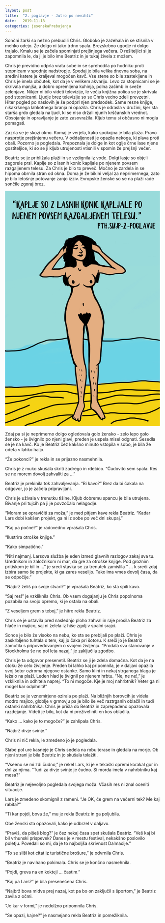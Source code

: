 ```yaml
---
layout: post
title:  "2. poglavje - Jutro po nevihti"
date:   2019-11-18
categories: jesenskaPrebujanja
---
```

Sončni žarki so nežno prebudili Chris. Globoko je zazehala in se stisnila v mehko odejo. Že dolgo ni tako trdno spala. Brezskrbno ugodje ni dolgo trajalo. Kmalu se je začela spominjati prejšnjega večera. O rešiteljici si je zapomnila le, da ji je bilo ime Beatriz in je tukaj živela z možem.

Chris je previdno odprla vrata sobe in se sprehodila po hodniku proti stopnicam v spodnje nadstropje. Spodaj je bila velika dnevna soba, na sredini katere je kraljeval mogočen kavč. Vse stene so bile zastekljene in Chris je imela občutek, kot da je v velikem akvariju. Levo za stopnicami se je skrivala manjša, a dobro opremljena kuhinja, polna začimb in sveže zelenjave. Nikjer ni bilo videti televizije, le večja knjižna polica se je skrivala pod stopnicami. Ljudje brez televizije so se Chris vedno zdeli prevzetni. Hiter pogled po naslovih je še podprl njen predsodek. Same resne knjige, nikakršnega lahkotnega branja ni opazila. Chris je odrasla v družini, kjer sta starša grdo gledala na ljudi, ki se niso držali njunih krščanskih vrednot. Obsojanje in opravljanje je zato zasovražila. Kljub temu si občasno ni mogla pomagati. 

Zazrla se je skozi okno. Komaj je verjela, kako spokojna je bila plaža. Pravo nasprotje prejšnjemu večeru. V oddaljenosti je opazila nekoga, ki plava proti obali. Pozorno je pogledala. Prepoznala je dolge in kot oglje črne lase njene gostiteljice, ki so se ji kljub utrujenosti vtisnili v spomin že prejšnji večer.

Beatriz se je približala plaži in se vzdignila iz vode. Dolgi lasje so objeli zagorele prsi. Kaplje so z lasnih konic kapljale po njenem povsem razgaljenem telesu. Za Chris je bilo to preveč. Močno je zardela in se hipoma obrnila stran od okna. Doma je že bikini veljal za neprimernega, zato je bilo letošnje potovanje zanjo izziv. Evropske ženske so se na plaži rade sončile zgoraj brez. 

![2019-11-18-jp2-jutro-po-nevihti.png](/assets/ilustracije/jesenskaPrebujanja/2019-11-18-jp2-jutro-po-nevihti.png)

Zdaj pa si je neprimerno dolgo ogledovala golo žensko - zelo lepo golo žensko - je švignilo po njeni glavi, preden je uspela misel odgnati. Sesedla se je na kavč. Ko je Beatriz čez kakšno minuto vstopila v sobo, je bila že odeta v lahko haljo.

“Že pokonci?” je rekla in se prijazno nasmehnila.

Chris je z muko skušala skriti zadrego in rdečico. “Čudovito sem spala. Res se ne morem dovolj zahvaliti za …”

Beatriz je prekinila tok zahvaljevanja. “Bi kavo?” Brez da bi čakala na odgovor, jo je začela pripravljani.

Chris je uživala v trenutku tišine. Kljub dobremu spancu je bila utrujena. Bivanje pri tujcih pa ji je povzočalo nelagodje. 

“Moram se opravičiti za moža,” je med pitjem kave rekla Beatriz. “Kadar Lars dobi kakšen projekt, ga ni iz sobe po več dni skupaj.”

“Kaj pa počne?” je radovedno vprašala Chris.

“Ilustrira otroške knjige.”

“Kako simpatično.”

“Niti najmanj. Larsova služba je eden izmed glavnih razlogov zakaj sva tu. Urednikom in založnikom ni mar, da gre za otroške knjige. Pod groznim pritiskom je bil in …” je sredi stavka se za trenutek zamislila “ … k sreči zdaj izbira samo še projekte, ki ga zares veselijo. Tako ima vmes dovolj časa, da se odpočije.” 

“Najbrž želiš po svoje stvari?” je vprašala Beatriz, ko sta spili kavo.

“Saj res!” je vzkliknila Chris. Ob vsem dogajanju je Chris popolnoma pozabila na svojo opremo, ki je ostala na obali.

“Z veseljem grem s teboj,” je hitro rekla Beatriz.

Chris se je ustavila pred naslednjo ploho zahval in raje prosila Beatriz za hlače in majico, saj ni želela iz hiše zgolj v spalni srajci. 

Sonce je bilo že visoko na nebu, ko sta se prebijali po plaži. Chris je zaskrbljeno tuhtala o tem, kaj jo čaka pri šotoru. K sreči jo je Beatriz zamotila s pripovedovanjem o svojem življenju. “Prodala sva stanovanje v Stockholmu še ne pol leta nazaj,” je zaključila zgodbo.

Chris je ta odgovor presenetil. Beatriz se ji je zdela domačna. Kot da je na otoku že celo življenje. Preden bi lahko kaj pripomnila, je v daljavi opazila svoj šotor oziroma njegove ostanke. Samo klini in nekaj strganega blaga je ležalo na plaži. Leden hlad je švignil po njenem hrbtu. “Ne, ne ne!,” je vzkliknila in odhitela naprej. “To ni mogoče. Kje je moj nahrbtnik? Veter ga ni mogel kar odpihniti!”

Beatriz se je vznemirjeno ozirala po plaži. Na bližnjih borovcih je videla modro majico, globlje v grmovju pa je bilo še več raztrganih oblačil in tudi ostanki nahrbtnika.
Chris je prišla do Beatriz in zaprepadeno opazovala razdejanje. Videti je bilo, kot da ni preživel niti en kos oblačila. 

“Kako … kako je to mogoče?” je zahlipala Chris.

“Najbrž divje svinje.”

Chris ni nič rekla, le zmedeno jo je pogledala. 

Slabe pol ure kasneje je Chris sedela na robu terase in gledala na morje. Ob njeni strani je bila Beatriz in jo skušala tolažiti.

“Vseeno se mi zdi čudno,” je rekel Lars, ki je v tekaški opremi korakal gor in dol za njima. “Tudi za divje svinje je čudno. Si morda imela v nahrbtniku kaj mesa?”

Beatriz je nejevoljno pogledala svojega moža. Včasih res ni znal oceniti situacije. 

Lars je zmedeno skomignil z rameni. “Je OK, če grem na večerni tek? Me kaj rabita?”

“Ti kar pojdi, bova že,” mu je rekla Beatriz in ga poljubila. 

Obe ženski sta opazovali, kako je odbrzel v daljavo.

“Praviš, da pišeš blog?” je čez nekaj časa spet skušala Beatriz. “Veš kaj bi bil vrhunski prispevek? Danes je v mestu festival, nekakšno poslovilo poletju. Povedali so mi, da je to najboljša skrivnost Dalmacije.”

“To se sliši kot citat iz turistične brošure,” je odvrnila Chris.

“Beatriz je navihano pokimala. Chris se je končno nasmehnila.

“Pojdi, greva na en koktejl … častim.”

“Kaj pa Lars?” je bila presenečena Chris.

“Najbrž bova midve prej nazaj, kot pa bo on zaključil s športom,” je Beatriz zavila z očmi.

“Je kar v formi,” je nedolžno pripomnila Chris.

“Se opazi, kajne?” je nasmejano rekla Beatriz in pomežiknila.
